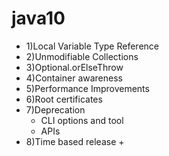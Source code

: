 # java10


- 1)Local Variable Type Reference
- 2)Unmodifiable Collections
- 3)Optional.orElseThrow
- 4)Container awareness
- 5)Performance Improvements
- 6)Root certificates
- 7)Deprecation
   - CLI options and tool
   - APIs
- 8)Time based release +